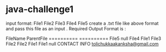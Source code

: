 # java-challenge1
input format:
File1
 File2
  File3
 File4
File5
create a .txt file like above format and pass this file as an input .
Required Output Format is :

FileName                 ParentFile
==========   ==========
File5                        null
File4                        File1
File3                        File2
File2                        File1
File1                        null
CONTACT INFO <a>tolichukkaakanksha@gmail.com</a>
